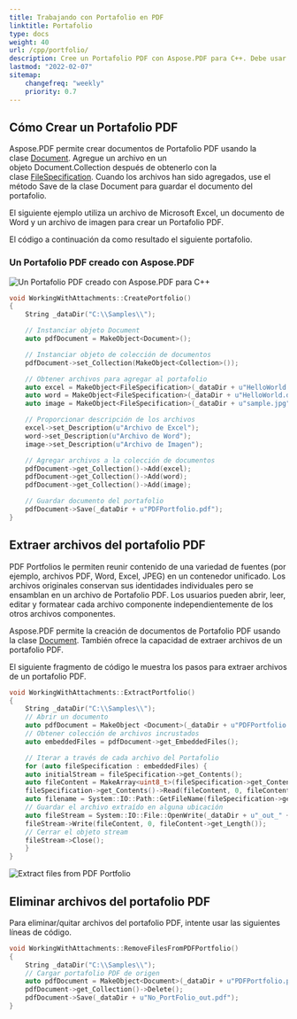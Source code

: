 ```yaml
---
title: Trabajando con Portafolio en PDF
linktitle: Portafolio
type: docs
weight: 40
url: /cpp/portfolio/
description: Cree un Portafolio PDF con Aspose.PDF para C++. Debe usar un archivo de Microsoft Excel, un documento de Word y un archivo de imagen para crear un Portafolio PDF.
lastmod: "2022-02-07"
sitemap:
    changefreq: "weekly"
    priority: 0.7
---
```


## Cómo Crear un Portafolio PDF

Aspose.PDF permite crear documentos de Portafolio PDF usando la clase [Document](https://reference.aspose.com/pdf/cpp/class/aspose.pdf.document). Agregue un archivo en un objeto Document.Collection después de obtenerlo con la clase [FileSpecification](https://reference.aspose.com/pdf/cpp/class/aspose.pdf.file_specification). Cuando los archivos han sido agregados, use el método Save de la clase Document para guardar el documento del portafolio.

El siguiente ejemplo utiliza un archivo de Microsoft Excel, un documento de Word y un archivo de imagen para crear un Portafolio PDF.

El código a continuación da como resultado el siguiente portafolio.

### Un Portafolio PDF creado con Aspose.PDF

![Un Portafolio PDF creado con Aspose.PDF para C++](working-with-pdf-portfolio_1.jpg)

```cpp
void WorkingWithAttachments::CreatePortfolio()
{
    String _dataDir("C:\\Samples\\");

    // Instanciar objeto Document
    auto pdfDocument = MakeObject<Document>();

    // Instanciar objeto de colección de documentos
    pdfDocument->set_Collection(MakeObject<Collection>());

    // Obtener archivos para agregar al portafolio
    auto excel = MakeObject<FileSpecification>(_dataDir + u"HelloWorld.xlsx");
    auto word = MakeObject<FileSpecification>(_dataDir + u"HelloWorld.docx");
    auto image = MakeObject<FileSpecification>(_dataDir + u"sample.jpg");

    // Proporcionar descripción de los archivos
    excel->set_Description(u"Archivo de Excel");
    word->set_Description(u"Archivo de Word");
    image->set_Description(u"Archivo de Imagen");

    // Agregar archivos a la colección de documentos
    pdfDocument->get_Collection()->Add(excel);
    pdfDocument->get_Collection()->Add(word);
    pdfDocument->get_Collection()->Add(image);

    // Guardar documento del portafolio
    pdfDocument->Save(_dataDir + u"PDFPortfolio.pdf");
}
```

## Extraer archivos del portafolio PDF

PDF Portfolios le permiten reunir contenido de una variedad de fuentes (por ejemplo, archivos PDF, Word, Excel, JPEG) en un contenedor unificado. Los archivos originales conservan sus identidades individuales pero se ensamblan en un archivo de Portafolio PDF. Los usuarios pueden abrir, leer, editar y formatear cada archivo componente independientemente de los otros archivos componentes.

Aspose.PDF permite la creación de documentos de Portafolio PDF usando la clase [Document](https://reference.aspose.com/pdf/cpp/class/aspose.pdf.document). También ofrece la capacidad de extraer archivos de un portafolio PDF.

El siguiente fragmento de código le muestra los pasos para extraer archivos de un portafolio PDF.

```cpp
void WorkingWithAttachments::ExtractPortfolio()
{
    String _dataDir("C:\\Samples\\");
    // Abrir un documento
    auto pdfDocument = MakeObject <Document>(_dataDir + u"PDFPortfolio.pdf");
    // Obtener colección de archivos incrustados
    auto embeddedFiles = pdfDocument->get_EmbeddedFiles();

    // Iterar a través de cada archivo del Portafolio
    for (auto fileSpecification : embeddedFiles) {
    auto initialStream = fileSpecification->get_Contents();
    auto fileContent = MakeArray<uint8_t>(fileSpecification->get_Contents()->get_Length());
    fileSpecification->get_Contents()->Read(fileContent, 0, fileContent->get_Length());
    auto filename = System::IO::Path::GetFileName(fileSpecification->get_Name());
    // Guardar el archivo extraído en alguna ubicación
    auto fileStream = System::IO::File::OpenWrite(_dataDir + u"_out_" + filename);
    fileStream->Write(fileContent, 0, fileContent->get_Length());
    // Cerrar el objeto stream
    fileStream->Close();
    }
}
```

![Extract files from PDF Portfolio](working-with-pdf-portfolio_2.jpg)

## Eliminar archivos del portafolio PDF

Para eliminar/quitar archivos del portafolio PDF, intente usar las siguientes líneas de código.

```cpp
void WorkingWithAttachments::RemoveFilesFromPDFPortfolio()
{
    String _dataDir("C:\\Samples\\");
    // Cargar portafolio PDF de origen
    auto pdfDocument = MakeObject<Document>(_dataDir + u"PDFPortfolio.pdf");
    pdfDocument->get_Collection()->Delete();
    pdfDocument->Save(_dataDir + u"No_PortFolio_out.pdf");
}
```
